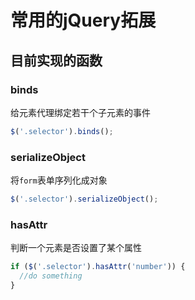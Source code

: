 # 常用的jQuery拓展

## 目前实现的函数

### binds

给元素代理绑定若干个子元素的事件

```js
$('.selector').binds();
```

### serializeObject

将`form`表单序列化成对象

```js
$('.selector').serializeObject();
```

### hasAttr

判断一个元素是否设置了某个属性

```js
if ($('.selector').hasAttr('number')) {
  //do something
}
```
